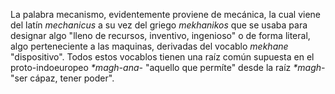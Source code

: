 La palabra mecanismo, evidentemente proviene de mecánica, la cual viene del latín *mechanicus* a su vez del griego *mekhanikos* que se usaba para designar algo "lleno de recursos, inventivo, ingenioso" o de forma literal, algo perteneciente a las maquinas, derivadas del vocablo *mekhane* "dispositivo". Todos estos vocablos tienen una raíz común supuesta en el proto-indoeuropeo *\*magh-ana-* "aquello que permíte" desde la raíz *\*magh-* "ser cápaz, tener poder". 